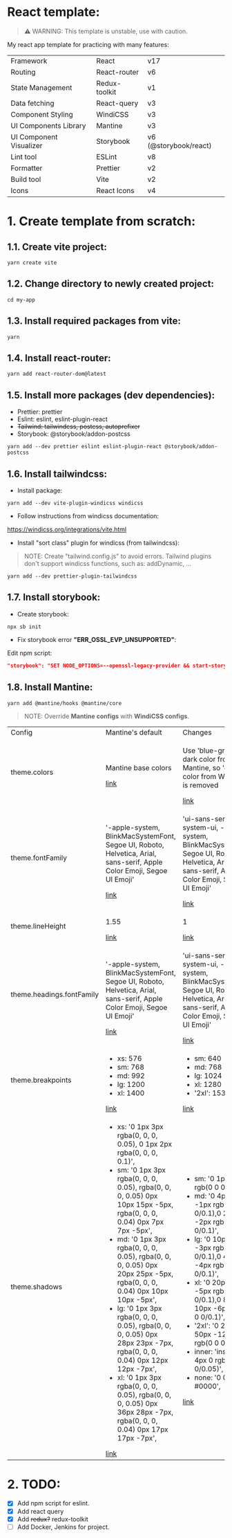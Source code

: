 # React template:

> ⚠️ WARNING: This template is unstable, use with caution.

My react app template for practicing with many features:

<table>
    <tbody>
        <tr>
            <td> Framework </td>
            <td> React </td>
            <td> v17 </td>
        </tr>
        <tr>
            <td> Routing </td>
            <td> React-router </td>
            <td> v6 </td>
        </tr>
        <tr>
            <td> State Management </td>
            <td> Redux-toolkit </td>
            <td> v1 </td>
        </tr>
        <tr>
            <td> Data fetching </td>
            <td> React-query </td>
            <td> v3 </td>
        </tr>
        <tr>
            <td> Component Styling </td>
            <td> WindiCSS </td>
            <td> v3 </td>
        </tr>
        <tr>
            <td> UI Components Library </td>
            <td> Mantine </td>
            <td> v3 </td>
        </tr>
        <tr>
            <td> UI Component Visualizer </td>
            <td> Storybook </td>
            <td> v6 (@storybook/react)</td>
        </tr>
        <tr>
            <td> Lint tool </td>
            <td> ESLint </td>
            <td> v8 </td>
        </tr>
        <tr>
            <td> Formatter </td>
            <td> Prettier </td>
            <td> v2 </td>
        </tr>
        <tr>
            <td> Build tool </td>
            <td> Vite </td>
            <td> v2 </td>
        </tr>
        <tr>
            <td> Icons </td>
            <td> React Icons </td>
            <td> v4 </td>
        </tr>
    </tbody>
</table>

# 1. Create template from scratch:

## 1.1. Create vite project:

```console
yarn create vite
```

## 1.2. Change directory to newly created project:

```console
cd my-app
```

## 1.3. Install required packages from vite:

```console
yarn
```

## 1.4. Install react-router:

```console
yarn add react-router-dom@latest
```

## 1.5. Install more packages (dev dependencies):

- Prettier: prettier
- Eslint: eslint, eslint-plugin-react
- ~~Tailwind: tailwindcss, postcss, autoprefixer~~
- Storybook: @storybook/addon-postcss

```console
yarn add --dev prettier eslint eslint-plugin-react @storybook/addon-postcss
```

## 1.6. Install tailwindcss:

- Install package:

```console
yarn add --dev vite-plugin-windicss windicss
```

- Follow instructions from windicss documentation:

https://windicss.org/integrations/vite.html

- Install "sort class" plugin for windicss (from tailwindcss):

> NOTE: Create "tailwind.config.js" to avoid errors. Tailwind plugins don't support windicss functions, such as: addDynamic, ...

```console
yarn add --dev prettier-plugin-tailwindcss
```

## 1.7. Install storybook:

- Create storybook:

```console
npx sb init
```

- Fix storybook error **"ERR_OSSL_EVP_UNSUPPORTED"**:

Edit npm script:

```json
"storybook": "SET NODE_OPTIONS=--openssl-legacy-provider && start-storybook -p 6006",
```

## 1.8. Install Mantine:

```console
yarn add @mantine/hooks @mantine/core
```

> NOTE: Override **Mantine configs** with **WindiCSS configs**.

<table>
    <tbody>
        <tr>
            <td> Config </td>
            <td> Mantine's default </td>
            <td> Changes </td>
        </tr>
        <tr>
            <td> theme.colors </td>
            <td>
                <p>Mantine base colors</p>
                <a href="https://mantine.dev/theming/extend-theme/#default-colors">link</a>
            </td>
            <td>
                <p>Use 'blue-gray' for dark color from Mantine, so 'dark' color from WindiCSS is removed</p>
                <a href="https://windicss.org/utilities/general/colors.html">link</a>
            </td>
        </tr>
        <tr>
            <td> theme.fontFamily </td>
            <td>
                <p>'-apple-system, BlinkMacSystemFont, Segoe UI, Roboto, Helvetica, Arial, sans-serif, Apple Color Emoji, Segoe UI Emoji'</p>
                <a href="https://github.com/mantinedev/mantine/blob/master/src/mantine-styles/src/theme/default-theme.ts#L19">link</a>
            </td>
            <td>
                <p>'ui-sans-serif, system-ui, -apple-system, BlinkMacSystemFont, Segoe UI, Roboto, Helvetica, Arial, sans-serif, Apple Color Emoji, Segoe UI Emoji'</p>
                <a href="https://github.com/windicss/windicss/blob/main/src/config/base.ts#L530">link</a>
            </td>
        </tr>
        <tr>
            <td> theme.lineHeight </td>
            <td>
                <p>1.55</p>
                <a href="https://github.com/mantinedev/mantine/blob/master/src/mantine-styles/src/theme/default-theme.ts#L17">link</a>
            </td>
            <td>
                <p>1</p>
                <a href="https://github.com/windicss/windicss/blob/main/src/config/base.ts#L797">link</a>
            </td>
        </tr>
        <tr>
            <td> theme.headings.fontFamily </td>
            <td>
                <p>'-apple-system, BlinkMacSystemFont, Segoe UI, Roboto, Helvetica, Arial, sans-serif, Apple Color Emoji, Segoe UI Emoji'</p>
                <a href="https://github.com/mantinedev/mantine/blob/master/src/mantine-styles/src/theme/default-theme.ts#L66">link</a>
            </td>
            <td>
                <p>'ui-sans-serif, system-ui, -apple-system, BlinkMacSystemFont, Segoe UI, Roboto, Helvetica, Arial, sans-serif, Apple Color Emoji, Segoe UI Emoji'</p>
                <a href="https://github.com/windicss/windicss/blob/main/src/config/base.ts#L530">link</a>
            </td>
        </tr>
        <tr>
            <td> theme.breakpoints </td>
            <td>
                <ul>
                    <li>xs: 576</li>
                    <li>sm: 768</li>
                    <li>md: 992</li>
                    <li>lg: 1200</li>
                    <li>xl: 1400</li>
                </ul>
                <a href="https://mantine.dev/theming/extend-theme/#breakpoints">link</a>
            </td>
            <td>
                <ul>
                    <li>sm: 640</li>
                    <li>md: 768</li>
                    <li>lg: 1024</li>
                    <li>xl: 1280</li>
                    <li>'2xl': 1536</li>
                </ul>
                <a href="https://windicss.org/features/responsive-design.html#breakpoints">link</a>
            </td>
        </tr>
        <tr>
            <td> theme.shadows </td>
            <td>
                <ul>
                    <li>xs: '0 1px 3px rgba(0, 0, 0, 0.05), 0 1px 2px rgba(0, 0, 0, 0.1)', </li>
                    <li>sm: '0 1px 3px rgba(0, 0, 0, 0.05), rgba(0, 0, 0, 0.05) 0px 10px 15px -5px, rgba(0, 0, 0, 0.04) 0px 7px 7px -5px',</li>
                    <li>md: '0 1px 3px rgba(0, 0, 0, 0.05), rgba(0, 0, 0, 0.05) 0px 20px 25px -5px, rgba(0, 0, 0, 0.04) 0px 10px 10px -5px',</li>
                    <li>lg: '0 1px 3px rgba(0, 0, 0, 0.05), rgba(0, 0, 0, 0.05) 0px 28px 23px -7px, rgba(0, 0, 0, 0.04) 0px 12px 12px -7px',</li>
                    <li>xl: '0 1px 3px rgba(0, 0, 0, 0.05), rgba(0, 0, 0, 0.05) 0px 36px 28px -7px, rgba(0, 0, 0, 0.04) 0px 17px 17px -7px',</li>
                </ul>
                <a href="https://github.com/mantinedev/mantine/blob/master/src/mantine-styles/src/theme/default-theme.ts#L24">link
                </a>
            </td>
            <td>
                <ul>
                    <li>sm: '0 1px 2px 0 rgb(0 0 0/0.05)',</li>
                    <li>md: '0 4px 6px -1px rgb(0 0 0/0.1),0 2px 4px -2px rgb(0 0 0/0.1)',</li>
                    <li>lg: '0 10px 15px -3px rgb(0 0 0/0.1),0 4px 6px -4px rgb(0 0 0/0.1)',</li>
                    <li>xl: '0 20px 25px -5px rgb(0 0 0/0.1),0 8px 10px -6px rgb(0 0 0/0.1)',</li>
                    <li>'2xl': '0 25px 50px -12px rgb(0 0 0/0.25)',</li>
                    <li>inner: 'inset 0 2px 4px 0 rgb(0 0 0/0.05)',</li>
                    <li>none: '0 0 #0000',</li>
                </ul>
                <a href="https://github.com/windicss/windicss/blob/main/src/config/base.ts#L422">link
                </a>
            </td>
        </tr>
    </tbody>
</table>

# 2. TODO:

- [x] Add npm script for eslint.
- [x] Add react query
- [x] Add ~~redux?~~ redux-toolkit
- [ ] Add Docker, Jenkins for project.
